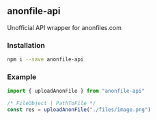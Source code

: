 ## anonfile-api
Unofficial API wrapper for anonfiles.com

### Installation
```bash
npm i --save anonfile-api
```

### Example
```javascript
import { uploadAnonFile } from "anonfile-api"

/* FileObject | PathToFile */
const res = uploadAnonFile("./files/image.png")
```